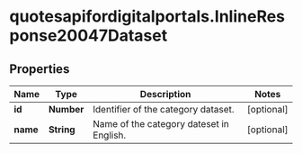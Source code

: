 # quotesapifordigitalportals.InlineResponse20047Dataset

## Properties

Name | Type | Description | Notes
------------ | ------------- | ------------- | -------------
**id** | **Number** | Identifier of the category dataset. | [optional] 
**name** | **String** | Name of the category dateset in English. | [optional] 


